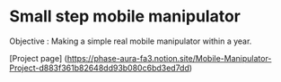 # Small step mobile manipulator

Objective : Making a simple real mobile manipulator within a year.  

[Project page] (https://phase-aura-fa3.notion.site/Mobile-Manipulator-Project-d883f361b82648dd93b080c6bd3ed7dd)

